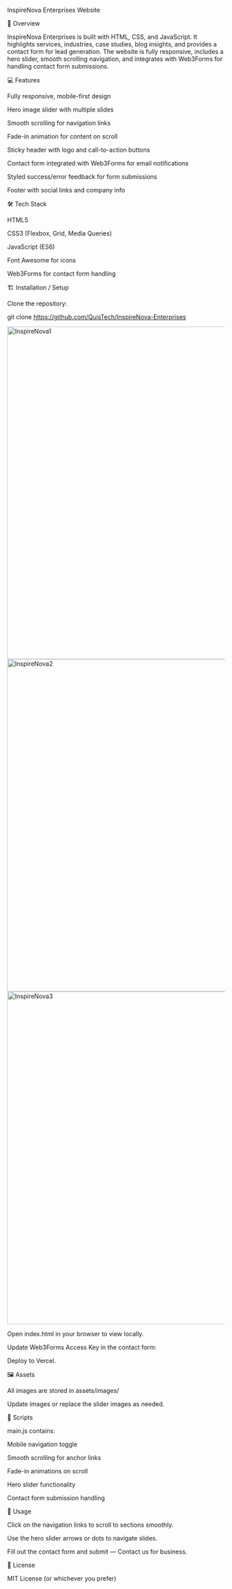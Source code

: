 InspireNova Enterprises Website

📌 Overview

InspireNova Enterprises is built with HTML, CSS, and JavaScript.
It highlights services, industries, case studies, blog insights, and provides a contact form for lead generation.
The website is fully responsive, includes a hero slider, smooth scrolling navigation, and integrates with Web3Forms for handling contact form submissions.

💻 Features

Fully responsive, mobile-first design

Hero image slider with multiple slides

Smooth scrolling for navigation links

Fade-in animation for content on scroll

Sticky header with logo and call-to-action buttons

Contact form integrated with Web3Forms for email notifications

Styled success/error feedback for form submissions

Footer with social links and company info

🛠 Tech Stack

HTML5

CSS3 (Flexbox, Grid, Media Queries)

JavaScript (ES6)

Font Awesome for icons

Web3Forms for contact form handling

🏗️ Installation / Setup

Clone the repository:

git clone https://github.com/QuisTech/InspireNova-Enterprises

<img width="1366" height="768" alt="InspireNova1" src="https://github.com/user-attachments/assets/49a26703-ce8b-4bff-85a0-ea1753a9e120" />

<img width="1366" height="768" alt="InspireNova2" src="https://github.com/user-attachments/assets/416d241c-9281-40a6-b8a8-84adb1d1f3e1" />

<img width="1366" height="768" alt="InspireNova3" src="https://github.com/user-attachments/assets/db1928af-6b89-40de-9836-e9bb926017d8" />


Open index.html in your browser to view locally.

Update Web3Forms Access Key in the contact form:

Deploy to Vercel.

🖼 Assets

All images are stored in assets/images/

Update images or replace the slider images as needed.

🔧 Scripts

main.js contains:

Mobile navigation toggle

Smooth scrolling for anchor links

Fade-in animations on scroll

Hero slider functionality

Contact form submission handling

📜 Usage

Click on the navigation links to scroll to sections smoothly.

Use the hero slider arrows or dots to navigate slides.

Fill out the contact form and submit — Contact us for business.

📄 License

MIT License (or whichever you prefer)

